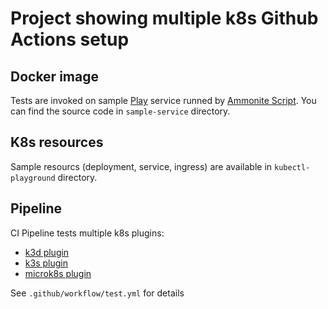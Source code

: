 # Project showing multiple k8s Github Actions setup

## Docker image

Tests are invoked on sample [Play](https://www.playframework.com/) service runned by [Ammonite Script](https://ammonite.io/). You can find the source code in `sample-service` directory.

## K8s resources

Sample resourcs (deployment, service, ingress) are available in `kubectl-playground` directory.

## Pipeline

CI Pipeline tests multiple k8s plugins:
* [k3d plugin](https://github.com/AbsaOSS/k3d-action)
* [k3s plugin](https://github.com/debianmaster/actions-k3s)
* [microk8s plugin](https://github.com/balchua/microk8s-actions)

See `.github/workflow/test.yml` for details